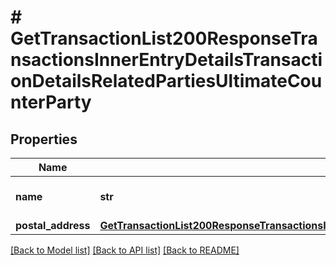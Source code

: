 # # GetTransactionList200ResponseTransactionsInnerEntryDetailsTransactionDetailsRelatedPartiesUltimateCounterParty

## Properties

Name | Type | Description | Notes
------------ | ------------- | ------------- | -------------
**name** | **str** | Bank account name | [optional]
**postal_address** | [**GetTransactionList200ResponseTransactionsInnerEntryDetailsTransactionDetailsRelatedPartiesCounterPartyPostalAddress**](GetTransactionList200ResponseTransactionsInnerEntryDetailsTransactionDetailsRelatedPartiesCounterPartyPostalAddress.md) |  | [optional]

[[Back to Model list]](../../README.md#models) [[Back to API list]](../../README.md#endpoints) [[Back to README]](../../README.md)
